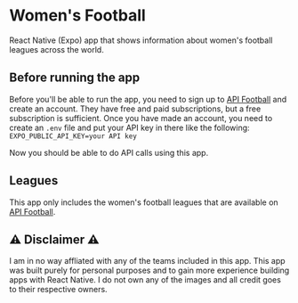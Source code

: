 # Women's Football
React Native (Expo) app that shows information about women's football leagues across the world.

## Before running the app
Before you'll be able to run the app, you need to sign up to [API Football](https://www.api-football.com/) and create an account. They have free and paid subscriptions, but a free subscription is sufficient. Once you have made an account, you need to create an `.env` file and put your API key in there like the following:
`EXPO_PUBLIC_API_KEY=your API key`

Now you should be able to do API calls using this app.

## Leagues
This app only includes the women's football leagues that are available on [API Football](https://www.api-football.com/).

## ⚠️ Disclaimer ⚠️
I am in no way affliated with any of the teams included in this app. This app was built purely for personal purposes and to gain more experience building apps with React Native. I do not own any of the images and all credit goes to their respective owners.
